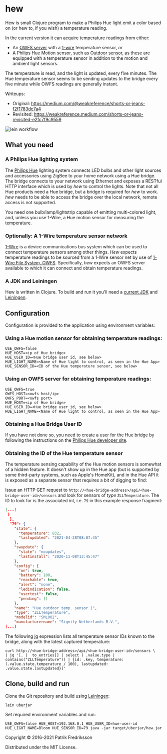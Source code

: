 # hew

Hew is small Clojure program to make a Philips Hue light emit a color based on (or hew to, if you wish) a temperature reading.

In the current version it can acquire temperature readings from either:
* An [OWFS server](https://owfs.org/) with a [1-wire](https://en.wikipedia.org/wiki/1-Wire) temperature sensor, *or*
* A Philips Hue Motion sensor, such as [Outdoor sensor](https://www.philips-hue.com/en-us/p/hue-outdoor-sensor/046677541736), as these are equipped with a temperature sensor in addition to the motion and ambient light sensors.

The temperature is read, and the light is updated, every five minutes. The Hue temperature sensor seems to be sending updates to the bridge every five minute while OWFS readings are generally instant.

Writeups: 
 * Original: https://medium.com/@weakreference/shorts-or-jeans-f2f1783dc7a4 
 * Revisited: https://weakreference.medium.com/shorts-or-jeans-revisited-e2fc7f9c9559

![lein workflow](https://github.com/patrikfr/hew/actions/workflows/lein.yml/badge.svg)
 
## What you need

### A Philips Hue lighting system
The [Philips Hue](https://www.philips-hue.com/) lighting system connects LED bulbs and other light sources and accessories using ZigBee to your home network using a Hue bridge. The bridge connects to your network using Ethernet and exposes a RESTful HTTP interface which is used by _hew_ to control the lights. Note that not all Hue products need a Hue bridge, but a bridge is required for _hew_ to work. _hew_ needs to be able to access the bridge over the local network, remote access is not supported.

You need one bulb/lamp/lightstrip capable of emitting multi-colored light, and, unless you use 1-Wire, a Hue motion sensor for measuring the temperature.
 
### Optionally: A 1-Wire temperature sensor network
[1-Wire](https://en.wikipedia.org/wiki/1-Wire) is a device communications bus system which can be used to connect temperature sensors among other things. _Hew_ expects temperature readings to be sourced from a 1-Wire sensor net by use of [1-Wire File System, OWFS](http://www.owfs.org). Specifically, _hew_ expects an OWFS server available to which it can connect and obtain temperature readings. 

### A JDK and Leiningen
Hew is written in Clojure. To build and run it you'll need a [current JDK](https://adoptopenjdk.net/) and [Leiningen](https://leiningen.org/).

## Configuration
Configuration is provided to the application using environment variables:

### Using a Hue motion sensor for obtaining temperature readings:
```
USE_OWFS=false 
HUE_HOST=<ip of Hue bridge> 
HUE_USER_ID=<Hue bridge user id, see below> 
HUE_LIGHT_NAME=<Name of Hue light to control, as seen in the Hue App> 
HUE_SENSOR_ID=<ID of the Hue temperature sensor, see below>
```

### Using an OWFS server for obtaining temperature readings:
```
USE_OWFS=true
OWFS_HOST=<owfs host/ip>
OWFS_PORT=<owfs port> 
HUE_HOST=<ip of Hue bridge> 
HUE_USER_ID=<Hue bridge user id, see below> 
HUE_LIGHT_NAME=<Name of Hue light to control, as seen in the Hue App> 
```

### Obtaining a Hue Bridge User ID
If you have not done so, you need to create a user for the Hue bridge by following the instructions on the [Philips Hue developer site](https://developers.meethue.com/develop/get-started-2/).

### Obtaining the ID of the Hue temperature sensor
The temperature sensing capability of the Hue motion sensors is somewhat of a hidden feature. It doesn't show up in the Hue app (but is supported by some third-party systems, such as Apple's HomeKit), and in the Hue API it is exposed as a separate sensor that requires a bit of digging to find: 

Issue an HTTP GET request to `http://<hue-bridge-address>/api/<hue-bridge-user-id>/sensors` and look for sensors of _type_ `ZLLTemperature`. The ID to look for is the associated int, i.e. `79` in this example response fragment:

```json
[...]
 }
  },
  "79": {
    "state": {
      "temperature": 832,
      "lastupdated": "2021-04-28T08:07:45"
    },
    "swupdate": {
      "state": "noupdates",
      "lastinstall": "2020-11-08T13:45:47"
    },
    "config": {
      "on": true,
      "battery": 100,
      "reachable": true,
      "alert": "none",
      "ledindication": false,
      "usertest": false,
      "pending": []
    },
    "name": "Hue outdoor temp. sensor 1",
    "type": "ZLLTemperature",
    "modelid": "SML002",
    "manufacturername": "Signify Netherlands B.V.",
[...]
```

The following [jq](https://stedolan.github.io/jq/) expression lists all temperature sensor IDs known to the bridge, along with the latest captured temperature:  
```shell
curl http://<hue-bridge-address>/api/<hue-bridge-user-id>/sensors \
| jq '[. |  to_entries[] | select ( .value.type | contains("ZLLTemperature")) | {id: .key, temperature: (.value.state.temperature / 100), lastupdated: .value.state.lastupdated}]'
```

## Clone, build and run

Clone the Git repository and build using [Leiningen](http://leiningen.org):

```shell
lein uberjar
```

    
Set required environment variables and run:
```shell
USE_OWFS=false HUE_HOST=192.168.0.1 HUE_USER_ID=hue-user-id HUE_LIGHT_NAME=Bloom HUE_SENSOR_ID=79 java -jar target/uberjar/hew.jar 
```    

Copyright © 2016-2021 Patrik Fredriksson

Distributed under the MIT License.
